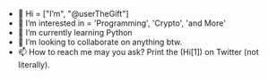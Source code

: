 - 👋 Hi = ["I’m", "@userTheGift"]
- 👀 I’m interested in = 'Programming', 'Crypto', 'and More'
- 🌱 I’m currently learning Python
- 💞️ I’m looking to collaborate on anything btw.
- 📫 How to reach me may you ask? Print the (Hi[1]) on Twitter (not literally).

<!---
userTheGift/userTheGift is a ✨ special ✨ repository because its `README.md` (this file) appears on your GitHub profile.
You can click the Preview link to take a look at your changes.
--->

